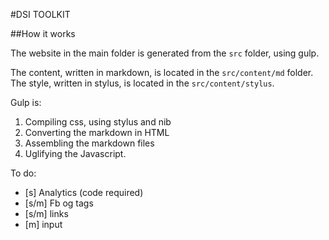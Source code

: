 #DSI TOOLKIT

##How it works

The website in the main folder is generated from the `src` folder, using gulp.

The content, written in markdown, is located in the `src/content/md` folder.
The style, written in stylus, is located in the `src/content/stylus`.

Gulp is:
1. Compiling css, using stylus and nib
2. Converting the markdown in HTML
3. Assembling the markdown files
4. Uglifying the Javascript.

To do:
- [s] Analytics (code required)
- [s/m] Fb og tags
- [s/m] links
- [m] input
